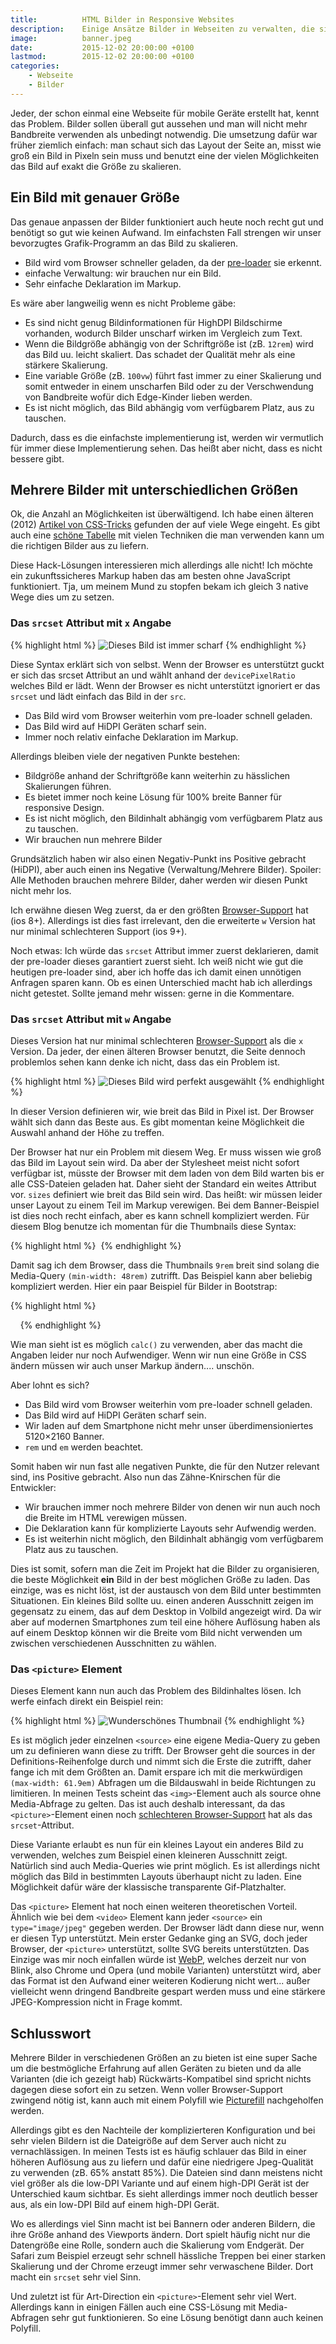 ```yaml
---
title:          HTML Bilder in Responsive Websites
description:    Einige Ansätze Bilder in Webseiten zu verwalten, die sich an die Bildschirmgröße anpassen müssen.
image:          banner.jpeg
date:           2015-12-02 20:00:00 +0100
lastmod:        2015-12-02 20:00:00 +0100
categories:
    - Webseite
    - Bilder
---
```


Jeder, der schon einmal eine Webseite für mobile Geräte erstellt hat, kennt das Problem. Bilder sollen überall gut aussehen und man will nicht mehr Bandbreite verwenden als unbedingt notwendig. Die umsetzung dafür war früher ziemlich einfach: man schaut sich das Layout der Seite an, misst wie groß ein Bild in Pixeln sein muss und benutzt eine der vielen Möglichkeiten das Bild auf exakt die Größe zu skalieren.

## Ein Bild mit genauer Größe

Das genaue anpassen der Bilder funktioniert auch heute noch recht gut und benötigt so gut wie keinen Aufwand. Im einfachsten Fall strengen wir unser bevorzugtes Grafik-Programm an das Bild zu skalieren.

 - Bild wird vom Browser schneller geladen, da der [pre-loader] sie erkennt.
 - einfache Verwaltung: wir brauchen nur ein Bild.
 - Sehr einfache Deklaration im Markup.

Es wäre aber langweilig wenn es nicht Probleme gäbe:

 - Es sind nicht genug Bildinformationen für HighDPI Bildschirme vorhanden, wodurch Bilder unscharf wirken im Vergleich zum Text.
 - Wenn die Bildgröße abhängig von der Schriftgröße ist (zB. `12rem`) wird das Bild uu. leicht skaliert. Das schadet der Qualität mehr als eine stärkere Skalierung.
 - Eine variable Größe (zB. `100vw`) führt fast immer zu einer Skalierung und somit entweder in einem unscharfen Bild oder zu der Verschwendung von Bandbreite wofür dich Edge-Kinder lieben werden.
 - Es ist nicht möglich, das Bild abhängig vom verfügbarem Platz, aus zu tauschen.

Dadurch, dass es die einfachste implementierung ist, werden wir vermutlich für immer diese Implementierung sehen. Das heißt aber nicht, dass es nicht bessere gibt.

## Mehrere Bilder mit unterschiedlichen Größen

Ok, die Anzahl an Möglichkeiten ist überwältigend. Ich habe einen älteren (2012) [Artikel von CSS-Tricks] gefunden der auf viele Wege eingeht. Es gibt auch eine [schöne Tabelle] mit vielen Techniken die man verwenden kann um die richtigen Bilder aus zu liefern.

Diese Hack-Lösungen interessieren mich allerdings alle nicht! Ich möchte ein zukunftssicheres Markup haben das am besten ohne JavaScript funktioniert. Tja, um meinem Mund zu stopfen bekam ich gleich 3 native Wege dies um zu setzen.

### Das `srcset` Attribut mit `x` Angabe

{% highlight html %}
<img srcset="image.jpg 1x, image-2.jpg 2x, image-3.jpg 3x"
     alt="Dieses Bild ist immer scharf"
     src="image.jpg">
{% endhighlight %}

Diese Syntax erklärt sich von selbst. Wenn der Browser es unterstützt guckt er sich das srcset Attribut an und wählt anhand der `devicePixelRatio` welches Bild er lädt. Wenn der Browser es nicht unterstützt ignoriert er das `srcset` und lädt einfach das Bild in der `src`.

 - Das Bild wird vom Browser weiterhin vom pre-loader schnell geladen.
 - Das Bild wird auf HiDPI Geräten scharf sein.
 - Immer noch relativ einfache Deklaration im Markup.

Allerdings bleiben viele der negativen Punkte bestehen:

 - Bildgröße anhand der Schriftgröße kann weiterhin zu hässlichen Skalierungen führen.
 - Es bietet immer noch keine Lösung für 100% breite Banner für responsive Design.
 - Es ist nicht möglich, den Bildinhalt abhängig vom verfügbarem Platz aus zu tauschen.
 - Wir brauchen nun mehrere Bilder

Grundsätzlich haben wir also einen Negativ-Punkt ins Positive gebracht (HiDPI), aber auch einen ins Negative (Verwaltung/Mehrere Bilder). Spoiler: Alle Methoden brauchen mehrere Bilder, daher werden wir diesen Punkt nicht mehr los.

Ich erwähne diesen Weg zuerst, da er den größten [Browser-Support] hat (ios 8+). Allerdings ist dies fast irrelevant, den die erweiterte `w` Version hat nur minimal schlechteren Support (ios 9+).

Noch etwas: Ich würde das `srcset` Attribut immer zuerst deklarieren, damit der pre-loader dieses garantiert zuerst sieht. Ich weiß nicht wie gut die heutigen pre-loader sind, aber ich hoffe das ich damit einen unnötigen Anfragen sparen kann. Ob es einen Unterschied macht hab ich allerdings nicht getestet. Sollte jemand mehr wissen: gerne in die Kommentare.

### Das `srcset` Attribut mit `w` Angabe

Dieses Version hat nur minimal schlechteren [Browser-Support] als die `x` Version. Da jeder, der einen älteren Browser benutzt, die Seite dennoch problemlos sehen kann denke ich nicht, dass das ein Problem ist.

{% highlight html %}
<img srcset="banner-720.jpg 720w, banner-1080.jpg 1080w"
     sizes="100vw"
     alt="Dieses Bild wird perfekt ausgewählt"
     src="banner-720.jpg">
{% endhighlight %}

In dieser Version definieren wir, wie breit das Bild in Pixel ist. Der Browser wählt sich dann das Beste aus. Es gibt momentan keine Möglichkeit die Auswahl anhand der Höhe zu treffen.

Der Browser hat nur ein Problem mit diesem Weg. Er muss wissen wie groß das Bild im Layout sein wird. Da aber der Stylesheet meist nicht sofort verfügbar ist, müsste der Browser mit dem laden von dem Bild warten bis er alle CSS-Dateien geladen hat. Daher sieht der Standard ein weites Attribut vor. `sizes` definiert wie breit das Bild sein wird. Das heißt: wir müssen leider unser Layout zu einem Teil im Markup verewigen. Bei dem Banner-Beispiel ist dies noch recht einfach, aber es kann schnell kompliziert werden. Für diesem Blog benutze ich momentan für die Thumbnails diese Syntax:

{% highlight html %}
<img sizes="(min-width: 48em) 9rem, 3rem">
{% endhighlight %}

Damit sag ich dem Browser, dass die Thumbnails `9rem` breit sind solang die Media-Query `(min-width: 48rem)` zutrifft. Das Beispiel kann aber beliebig kompliziert werden. Hier ein paar Beispiel für Bilder in Bootstrap:

{% highlight html %}
<!-- Bootstrap 3 mit Container-Breite -->
<img sizes="(min-width: 1200px) 1170px, (min-width: 992px) 970px, (min-width: 768px) 750px, 100vw">
<!-- Bootstrap 3 in einer Spalte -->
<img sizes="(min-width: 1200px) 1140px, (min-width: 992px) 940px, (min-width: 768px) 720px, calc(100vw - 30px)">
<!-- Bootstrap 4 mit Container-Breite -->
<img sizes="(min-width: 75em) 72.25rem, (min-width: 62em) 60rem, (min-width: 48em) 45rem, (min-width: 34em) 34rem, 100vw">
<!-- Bootstrap 4 in einer Spalte -->
<img sizes="(min-width: 75em) 70.375rem, (min-width: 62em) 58.125rem, (min-width: 48em) 43.125rem, (min-width: 34em) 32.125rem, calc(100vw - 1.875rem)">
<!-- kleine warnung: ich hab die Angaben nicht getestet -->
{% endhighlight %}

Wie man sieht ist es möglich `calc()` zu verwenden, aber das macht die Angaben leider nur noch Aufwendiger. Wenn wir nun eine Größe in CSS ändern müssen wir auch unser Markup ändern.... unschön.

Aber lohnt es sich?

 - Das Bild wird vom Browser weiterhin vom pre-loader schnell geladen.
 - Das Bild wird auf HiDPI Geräten scharf sein.
 - Wir laden auf dem Smartphone nicht mehr unser überdimensioniertes 5120×2160 Banner.
 - `rem` und `em` werden beachtet.

Somit haben wir nun fast alle negativen Punkte, die für den Nutzer relevant sind, ins Positive gebracht. Also nun das Zähne-Knirschen für die Entwickler:

 - Wir brauchen immer noch mehrere Bilder von denen wir nun auch noch die Breite im HTML verewigen müssen.
 - Die Deklaration kann für komplizierte Layouts sehr Aufwendig werden.
 - Es ist weiterhin nicht möglich, den Bildinhalt abhängig vom verfügbarem Platz aus zu tauschen.

Dies ist somit, sofern man die Zeit im Projekt hat die Bilder zu organisieren, die beste Möglichkeit **ein** Bild in der best möglichen Größe zu laden. Das einzige, was es nicht löst, ist der austausch von dem Bild unter bestimmten Situationen. Ein kleines Bild sollte uu. einen anderen Ausschnitt zeigen im gegensatz zu einem, das auf dem Desktop in Volbild angezeigt wird. Da wir aber auf modernen Smartphones zum teil eine höhere Auflösung haben als auf einem Desktop können wir die Breite vom Bild nicht verwenden um zwischen verschiedenen Ausschnitten zu wählen.

### Das `<picture>` Element

Dieses Element kann nun auch das Problem des Bildinhaltes lösen. Ich werfe einfach direkt ein Beispiel rein:

{% highlight html %}
<picture>
    <source srcset="desktop-thumbnail-144.jpg 144w, desktop-thumbnail-288.jpg 288w" sizes="9rem"
            media="(min-width: 62em)">
    <source srcset="tablet-thumbnail-128.jpg 128w, tablet-thumbnail-256.jpg 256w" sizes="8rem"
            media="(min-width: 48em)">
    <img src="dektop-thumbnail-144.jpg"
         srcset="mobile-thumbnail-48.jpg 48w, mobile-thumbnail-96.jpg 96w"
         sizes="3rem"
         alt="Wunderschönes Thumbnail">
</picture>
{% endhighlight %}

Es ist möglich jeder einzelnen `<source>` eine eigene Media-Query zu geben um zu definieren wann diese zu trifft. Der Browser geht die sources in der Definitions-Reihenfolge durch und nimmt sich die Erste die zutrifft, daher fange ich mit dem Größten an. Damit erspare ich mit die merkwürdigen `(max-width: 61.9em)` Abfragen um die Bildauswahl in beide Richtungen zu limitieren. In meinen Tests scheint das `<img>`-Element auch als source ohne Media-Abfrage zu gelten. Das ist auch deshalb interessant, da das `<picture>`-Element einen noch [schlechteren Browser-Support] hat als das `srcset`-Attribut.

Diese Variante erlaubt es nun für ein kleines Layout ein anderes Bild zu verwenden, welches zum Beispiel einen kleineren Ausschnitt zeigt. Natürlich sind auch Media-Queries wie print möglich. Es ist allerdings nicht möglich das Bild in bestimmten Layouts überhaupt nicht zu laden. Eine Möglichkeit dafür wäre der klassische transparente Gif-Platzhalter.

Das `<picture>` Element hat noch einen weiteren theoretischen Vorteil. Ähnlich wie bei dem `<video>` Element kann jeder `<source>` ein `type="image/jpeg"` gegeben werden. Der Browser lädt dann diese nur, wenn er diesen Typ unterstützt. Mein erster Gedanke ging an SVG, doch jeder Browser, der `<picture>` unterstützt, sollte SVG bereits unterstützten. Das Einzige was mir noch einfallen würde ist [WebP], welches derzeit nur von Blink, also Chrome und Opera (und mobile Varianten) unterstützt wird, aber das Format ist den Aufwand einer weiteren Kodierung nicht wert... außer vielleicht wenn dringend Bandbreite gespart werden muss und eine stärkere JPEG-Kompression nicht in Frage kommt.

## Schlusswort

Mehrere Bilder in verschiedenen Größen an zu bieten ist eine super Sache um die bestmögliche Erfahrung auf allen Geräten zu bieten und da alle Varianten (die ich gezeigt hab) Rückwärts-Kompatibel sind spricht nichts dagegen diese sofort ein zu setzen. Wenn voller Browser-Support zwingend nötig ist, kann auch mit einem Polyfill wie [Picturefill] nachgeholfen werden.

Allerdings gibt es den Nachteile der komplizierteren Konfiguration und bei sehr vielen Bildern ist die Dateigröße auf dem Server auch nicht zu vernachlässigen. In meinen Tests ist es häufig schlauer das Bild in einer höheren Auflösung aus zu liefern und dafür eine niedrigere Jpeg-Qualität zu verwenden (zB. 65% anstatt 85%). Die Dateien sind dann meistens nicht viel größer als die low-DPI Variante und auf einem high-DPI Gerät ist der Unterschied kaum sichtbar. Es sieht allerdings immer noch deutlich besser aus, als ein low-DPI Bild auf einem high-DPI Gerät.

Wo es allerdings viel Sinn macht ist bei Bannern oder anderen Bildern, die ihre Größe anhand des Viewports ändern. Dort spielt häufig nicht nur die Datengröße eine Rolle, sondern auch die Skalierung vom Endgerät. Der Safari zum Beispiel erzeugt sehr schnell hässliche Treppen bei einer starken Skalierung und der Chrome erzeugt immer sehr verwaschene Bilder. Dort macht ein `srcset` sehr viel Sinn.

Und zuletzt ist für Art-Direction ein `<picture>`-Element sehr viel Wert. Allerdings kann in einigen Fällen auch eine CSS-Lösung mit Media-Abfragen sehr gut funktionieren. So eine Lösung benötigt dann auch keinen Polyfill.
 
[pre-loader]: http://andydavies.me/blog/2013/10/22/how-the-browser-pre-loader-makes-pages-load-faster/
[Artikel von CSS-Tricks]: https://css-tricks.com/which-responsive-images-solution-should-you-use/
[schöne Tabelle]: https://docs.google.com/spreadsheet/ccc?key=0Al0lI17fOl9DdDgxTFVoRzFpV3VCdHk2NTBmdVI2OXc#gid=0
[Browser-Support]: http://caniuse.com/#feat=srcset
[schlechteren Browser-Support]: http://caniuse.com/#feat=picture
[WebP]: https://developers.google.com/speed/webp/
[Picturefill]: https://github.com/scottjehl/picturefill